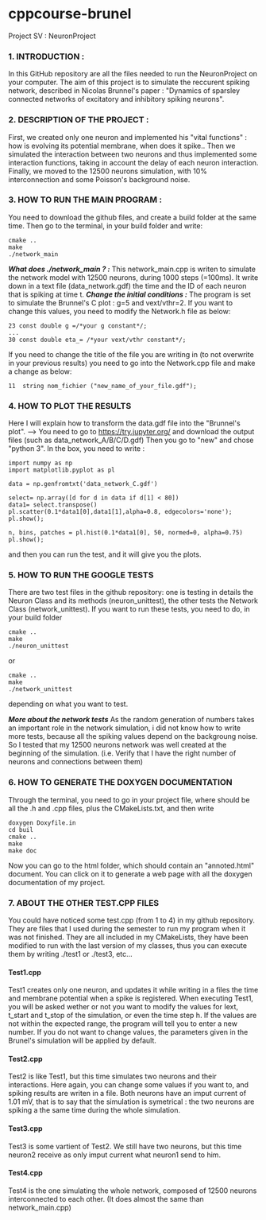 # cppcourse-brunel #
Project SV : NeuronProject

### 1. INTRODUCTION : ###

In this GitHub repository are all the files needed to run the NeuronProject on your computer. 
The aim of this project is to simulate the reccurent spiking network, described in Nicolas Brunnel's paper : "Dynamics of sparsley connected networks of excitatory and inhibitory spiking neurons".

### 2. DESCRIPTION OF THE PROJECT : ###

First, we created only one neuron and implemented his "vital functions" : how is evolving its potential membrane, when does it spike..
Then we simulated the interaction between two neurons and thus implemented some interaction functions, taking in account the delay of each neuron interaction.
Finally, we moved to the 12500 neurons simulation, with 10% interconnection and some Poisson's background noise.

### 3. HOW TO RUN THE MAIN PROGRAM : ###
 
You need to download the github files, and create a build folder at the same time.
Then go to the terminal, in your build folder and write:

```
cmake ..
make
./network_main
```

***What does ./network_main ? :***
This network_main.cpp is writen to simulate the network model with 12500 neurons, during 1000 steps (=100ms).
It write down in a text file (data_network.gdf) the time and the ID of each neuron that is spiking at time t.
***Change the initial conditions :***
The program is set to simulate the Brunnel's C plot : g=5 and vext/vthr=2.
If you want to change this values, you need to modify the Network.h file as below:


```
23 const double g =/*your g constant*/;
...
30 const double eta_= /*your vext/vthr constant*/;
```

If you need to change the title of the file you are writing in (to not overwrite in your previous results) you need to go into the Network.cpp file and make a change as below:

```
11 	string nom_fichier ("new_name_of_your_file.gdf");
```


### 4. HOW TO PLOT THE RESULTS ###
Here I will explain how to transform the data.gdf file into the "Brunnel's plot".
--> You need to go to https://try.jupyter.org/ and download the output files (such as data_network_A/B/C/D.gdf)
Then you go to "new" and chose "python 3". In the box, you need to write :

```
import numpy as np
import matplotlib.pyplot as pl

data = np.genfromtxt('data_network_C.gdf')

select= np.array([d for d in data if d[1] < 80])
data1= select.transpose()
pl.scatter(0.1*data1[0],data1[1],alpha=0.8, edgecolors='none');
pl.show();

n, bins, patches = pl.hist(0.1*data1[0], 50, normed=0, alpha=0.75)
pl.show();

```
and then you can run the test, and it will give you the plots.


### 5. HOW TO RUN THE GOOGLE TESTS ###
There are two test files in the github repository: one is testing in details the Neuron Class and its methods (neuron_unittest), the other tests the Network Class (network_unittest).
If you want to run these tests, you need to do, in your build folder

```
cmake ..
make
./neuron_unittest 
```
or 
```
cmake ..
make
./network_unittest 
```
depending on what you want to test.

***More about the network tests***
As the random generation of numbers takes an important role in the network simulation, i did not know how to write more tests, because all the spiking values depend on the backgroung noise. So I tested that my 12500 neurons network was well created at the beginning of the simulation. (i.e. Verify that I have the right number of neurons and connections between them)

### 6. HOW TO GENERATE THE DOXYGEN DOCUMENTATION ###
Through the terminal, you need to go in your project file, where should be all the .h and .cpp files, plus the CMakeLists.txt, and then write

```
doxygen Doxyfile.in
cd buil
cmake ..
make
make doc
```

Now you can go to the html folder, which should contain an "annoted.html" document. You can click on it to generate a web page with all the doxygen documentation of my project.

### 7. ABOUT THE OTHER TEST.CPP FILES ###
You could have noticed some test.cpp (from 1 to 4) in my github repository. They are files that I used during the semester to run my program when it was not finished. 
They are all included in my CMakeLists, they have been modified to run with the last version of my classes, thus you can execute them by writing ./test1 or ./test3, etc...

#### Test1.cpp ###
Test1 creates only one neuron, and updates it while writing in a files the time and membrane potential when a spike is registered.
When executing Test1, you will be asked wether or not you want to modify the values for Iext, t_start and t_stop of the simulation, or even the time step h. If the values are not within the expected range, the program will tell you to enter a new number. If you do not want to change values, the parameters given in the Brunel's simulation will be applied by default.

#### Test2.cpp ####
Test2 is like Test1, but this time simulates two neurons and their interactions. Here again, you can change some values if you want to, and spiking results are writen in a file.
Both neurons have an imput current of 1.01 mV, that is to say that the simulation is symetrical : the two neurons are spiking a the same time during the whole simulation.

#### Test3.cpp ####
Test3 is some vartient of Test2. We still have two neurons, but this time neuron2 receive as only imput current what neuron1 send to him.

#### Test4.cpp ####
Test4 is the one simulating the whole network, composed of 12500 neurons interconnected to each other. 
(It does almost the same than network_main.cpp)


